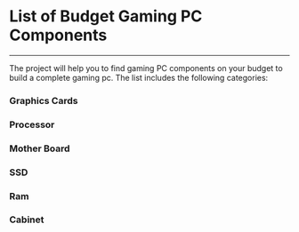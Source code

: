 # List of Budget Gaming PC Components 

---

The project will help you to find gaming PC components on your budget to build a complete gaming pc.  The list includes the following categories:
### Graphics Cards
### Processor 
### Mother Board
### SSD
### Ram
### Cabinet